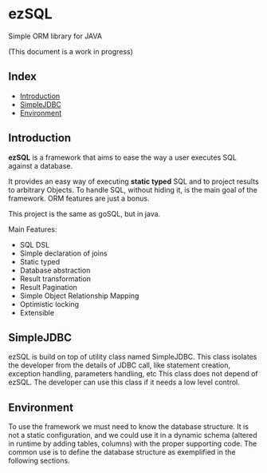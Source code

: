 # ezSQL
Simple ORM library for JAVA

(This document is a work in progress)

## Index

* [Introduction](#introduction)
* [SimpleJDBC](#simplejdbc)
* [Environment](#environment)

## Introduction

**ezSQL** is a framework that aims to ease the way a user executes SQL against a database.

It provides an easy way of executing **static typed** SQL and to project results to arbitrary Objects. To handle SQL, without hiding it, is the main goal of the framework. ORM features are just a bonus.

This project is the same as goSQL, but in java.

Main Features:
* SQL DSL
* Simple declaration of joins
* Static typed
* Database abstraction
* Result transformation
* Result Pagination
* Simple Object Relationship Mapping
* Optimistic locking
* Extensible

## SimpleJDBC
ezSQL is build on top of utility class named SimpleJDBC. This class isolates the developer from the details of JDBC call, like statement creation, exception handling, parameters handling, etc
This class does not depend of ezSQL. The developer can use this class if it needs a low level control.


## Environment
To use the framework we must need to know the database structure. It is not a static configuration, and we could use it in a dynamic schema (altered in runtime by adding tables, columns) with the proper supporting code. The common use is to define the database structure as exemplified in the following sections.
